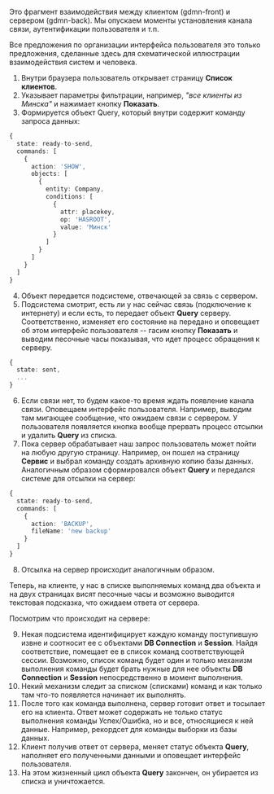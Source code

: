 Это фрагмент взаимодействия между клиентом (gdmn-front) и сервером (gdmn-back). Мы опускаем моменты установления канала связи, аутентификации пользователя и т.п.

Все предложения по организации интерфейса пользователя это только предложения, сделанные здесь для схематической иллюстрации взаимодействия систем и человека.

1. Внутри браузера пользователь открывает страницу **Список клиентов**. 
2. Указывает параметры фильтрации, например, _"все клиенты из Минска"_ и нажимает кнопку **Показать**. 
3. Формируется объект Query, который внутри содержит команду запроса данных:
```ts
{
  state: ready-to-send,
  commands: [
    {
      action: 'SHOW',
      objects: [
        {
          entity: Company,
          conditions: [
            {
              attr: placekey,
              op: 'HASROOT',
              value: 'Минск'
            }
          ]
        }
      ]
    }
  ]
}
```
4. Объект передается подсистеме, отвечающей за связь с сервером.
5. Подсистема смотрит, есть ли у нас сейчас связь (подключение к интернету) и если есть, то передает объект **Query** серверу. Соответственно, изменяет его состояние на передано и оповещает об этом интерфейс пользователя -- гасим кнопку **Показать** и выводим песочные часы показывая, что идет процесс обращения к серверу.
```ts
{
  state: sent,
  ...
}
```
6. Если связи нет, то будем какое-то время ждать появление канала связи. Оповещаем интерфейс пользователя. Например, выводим там мигающее сообщение, что ожидаем связи с сервером. У пользователя появляется кнопка вообще прервать процесс отсылки и удалить **Query** из списка.
7. Пока сервер обрабатывает наш запрос пользователь может пойти на любую другую страницу. Например, он пошел на страницу **Сервис** и выбрал команду создать архивную копию базы данных. Аналогичным образом сформировался объект **Query** и передался системе для отсылки на сервер:
```ts
{
  state: ready-to-send,
  commands: [
    {
      action: 'BACKUP',
      fileName: 'new backup'
    }
  ]
}
```
8. Отсылка на сервер происходит аналогичным образом.

Теперь, на клиенте, у нас в списке выполняемых команд два объекта и на двух страницах висят песочные часы и возможно выводится текстовая подсказка, что ожидаем ответа от сервера.

Посмотрим что происходит на сервере:

9. Некая подсистема идентифицирует каждую команду поступившую извне и соотносит ее с объектами **DB Connection** и **Session**. Найдя соответствие, помещает ее в список команд соответствующей сессии. Возможно, список команд будет один и только механизм выполнения команды будет брать нужные для нее объекты **DB Connection** и **Session** непосредственно в момент выполнения.
10. Некий механизм следит за списком (списками) команд и как только там что-то появляется начинает их выполнять.
11. После того как команда выполнена, сервер готовит ответ и тосылает его на клиента. Ответ может содержать не только статус выполнения команды Успех/Ошибка, но и все, относящиеся к ней данные. Например, рекордсет для команды выборки из базы данных.
12. Клиент получив ответ от сервера, меняет статус объекта **Query**, наполняет его полученными данными и оповещает интерфейс пользователя.
13. На этом жизненный цикл объекта **Query** закончен, он убирается из списка и уничтожается.